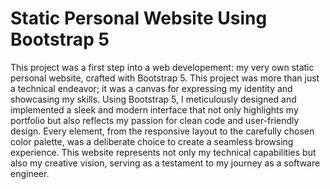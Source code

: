 # Static Personal Website Using Bootstrap 5

This project was a first step into a web developement: my very own static personal website, crafted with Bootstrap 5. 
This project was more than just a technical endeavor; it was a canvas for expressing my identity and showcasing my skills. 
Using Bootstrap 5, I meticulously designed and implemented a sleek and modern interface that not only highlights my portfolio but also reflects my passion for clean code and user-friendly design. 
Every element, from the responsive layout to the carefully chosen color palette, was a deliberate choice to create a seamless browsing experience. 
This website represents not only my technical capabilities but also my creative vision, serving as a testament to my journey as a software engineer.
